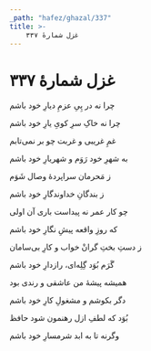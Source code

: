 ```yaml
---
_path: "hafez/ghazal/337"
title: >-
    غزل شمارهٔ ۳۳۷
---
```

# غزل شمارهٔ ۳۳۷

<div class="b" id="bn1"><div class="m1"><p>چرا نه در پِیِ عزمِ دیارِ خود باشم</p></div>
<div class="m2"><p>چرا نه خاکِ سرِ کویِ یارِ خود باشم</p></div></div>
<div class="b" id="bn2"><div class="m1"><p>غمِ غریبی و غربت چو بر نمی‌تابم</p></div>
<div class="m2"><p>به شهرِ خود رَوَم و شهریارِ خود باشم</p></div></div>
<div class="b" id="bn3"><div class="m1"><p>ز مَحرمان سراپردهٔ وصال شَوَم</p></div>
<div class="m2"><p>ز بندگانِ خداوندگارِ خود باشم</p></div></div>
<div class="b" id="bn4"><div class="m1"><p>چو کار عمر نه پیداست باری آن اولی</p></div>
<div class="m2"><p>که روزِ واقعه پیشِ نگارِ خود باشم</p></div></div>
<div class="b" id="bn5"><div class="m1"><p>ز دستِ بختِ گرانْ خواب و کارِ بی‌سامان</p></div>
<div class="m2"><p>گَرَم بُوَد گِلِه‌ای، رازدارِ خود باشم</p></div></div>
<div class="b" id="bn6"><div class="m1"><p>همیشه پیشهٔ من عاشقی و رندی بود</p></div>
<div class="m2"><p>دگر بکوشم و مشغولِ کارِ خود باشم</p></div></div>
<div class="b" id="bn7"><div class="m1"><p>بُوَد که لطفِ ازل رهنمون شود حافظ</p></div>
<div class="m2"><p>وگرنه تا به ابد شرمسارِ خود باشم</p></div></div>
